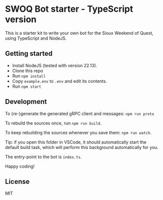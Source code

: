 # SWOQ Bot starter - TypeScript version

This is a starter kit to write your own bot for the Sioux Weekend of Quest,
using TypeScript and NodeJS.

## Getting started

-   Install NodeJS (tested with version 22.13).
-   Clone this repo
-   Run `npm install`
-   Copy `example.env` to `.env` and edit its contents.
-   Run `npm start`

## Development

To (re-)generate the generated gRPC client and messages: `npm run proto`

To rebuild the sources once, run `npm run build`.

To keep rebuilding the sources whenever you save them: `npm run watch`.

Tip: if you open this folder in VSCode, it should automatically start
the default build task, which will perform this background automatically
for you.

The entry-point to the bot is `index.ts`.

Happy coding!

## License

MIT
